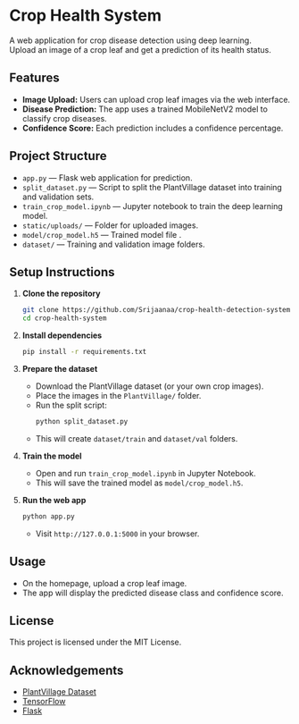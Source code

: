 # Crop Health System

A web application for crop disease detection using deep learning.  
Upload an image of a crop leaf and get a prediction of its health status.

## Features

- **Image Upload:** Users can upload crop leaf images via the web interface.
- **Disease Prediction:** The app uses a trained MobileNetV2 model to classify crop diseases.
- **Confidence Score:** Each prediction includes a confidence percentage.

## Project Structure

- `app.py` — Flask web application for prediction.
- `split_dataset.py` — Script to split the PlantVillage dataset into training and validation sets.
- `train_crop_model.ipynb` — Jupyter notebook to train the deep learning model.
- `static/uploads/` — Folder for uploaded images.
- `model/crop_model.h5` — Trained model file .
- `dataset/` — Training and validation image folders.

## Setup Instructions

1. **Clone the repository**
   ```bash
   git clone https://github.com/Srijaanaa/crop-health-detection-system.git
   cd crop-health-system
   ```

2. **Install dependencies**
   ```bash
   pip install -r requirements.txt
   ```

3. **Prepare the dataset**
   - Download the PlantVillage dataset (or your own crop images).
   - Place the images in the `PlantVillage/` folder.
   - Run the split script:
     ```bash
     python split_dataset.py
     ```
   - This will create `dataset/train` and `dataset/val` folders.

4. **Train the model**
   - Open and run `train_crop_model.ipynb` in Jupyter Notebook.
   - This will save the trained model as `model/crop_model.h5`.

5. **Run the web app**
   ```bash
   python app.py
   ```
   - Visit `http://127.0.0.1:5000` in your browser.

## Usage

- On the homepage, upload a crop leaf image.
- The app will display the predicted disease class and confidence score.


## License

This project is licensed under the MIT License.

## Acknowledgements

- [PlantVillage Dataset](https://plantvillage.psu.edu/)
- [TensorFlow](https://www.tensorflow.org/)
- [Flask](https://flask.palletsprojects.com/)
